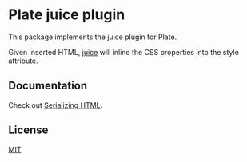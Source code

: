 # Plate juice plugin

This package implements the juice plugin for Plate.

Given inserted HTML, [juice](https://www.npmjs.com/package/juice) will inline the CSS properties into the style attribute.

## Documentation

Check out
[Serializing HTML](https://platejs.org/docs/html).

## License

[MIT](../../LICENSE)
